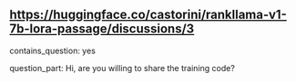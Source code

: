 ## https://huggingface.co/castorini/rankllama-v1-7b-lora-passage/discussions/3

contains_question: yes

question_part: Hi, are you willing to share the training code?